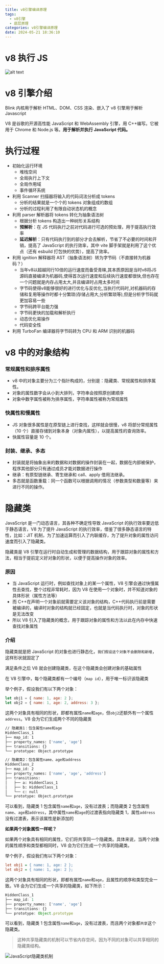 ```yaml
---
title: v8引擎编译原理
tags:
  - v8引擎
  - 底层原理
categories: v8引擎编译原理
date: 2024-05-21 18:36:10
---
```


# v8 执行 JS

![alt text](/images/image123.png)

# v8 引擎介绍

Blink 内核用于解析 HTML、DOM、CSS 渲染、嵌入了 v8 引擎用于解析 Javascript

V8 是谷歌的开源高性能 JavaScript 和 WebAssembly 引擎，用 C++编写。它被用于 Chrome 和 Node.js 等。**用于解析并执行 JavaScript 代码。**

# 执行过程

- 初始化运行环境
  - 堆栈空间
  - 全局执行上下文
  - 全局作用域
  - 事件循环系统
- 利用 Scanner 扫描器将输入的代码词法分析成 tokens
  - 分析的结果就是一个个的 tokens 对象组成的数组
  - 分析的过程利用了有限自动状态机的概念
- 利用 parser 解析器将 tokens 转化为抽象语法树
  - 根据分析 tokens 构造出一种树形关系结构
  - **预解析**：在 JS 代码执行之前对代码进行可选的预处理，用于提高执行效率
  - **延迟解析**：只有代码执行到的部分才会去解析，节省了不必要的时间和开销，提高了 JavaScript 的执行效率，其中 vite 脚手架就是利用了这个优点（还有 esbuild 打包快的优势），提高了效率。
- 利用 ignition 解释器将 AST（抽象语法树）转为字节码（不直接转为机器码？）
  - 当年v8以超越同行10倍的运行速度而备受青睐,其本质原因是当时v8将JS源码直接编译为机器码,使得首次运行速度和后续执行速度都很快,但也存在一个问题就是内存占用太大,并且编译时占用太多时间
  - 字节码使得v8能够很好的进行优化与反优化,当执行代码时,对机器码的存储和复用等操作时都十分繁琐(存储占用大,分析繁琐等),但是分析字节码就更加容易一些
  - 字节码跨平台能力强
  - 字节码更快的加载和解析执行
  - 动态优化易操作
  - 代码安全性
- 利用 TurboFan 编译器将字节码转为 CPU 和 ARM 识别的机器码

# v8 中的对象结构

### 常规属性和排序属性

- v8 中的对象主要分为三个指针构成的，分别是：隐藏类、常规属性和排序属性。
- 对象的属性数字会从小到大排列，字符串会按照原创建顺序
- 对象中数字属性被称为排序属性，字符串属性被称为常规属性

### 快属性和慢属性

- JS 对象很多属性是在原型链上进行查找，这样就会很慢，v8 将部分常规属性（10 个）直接存储到对象本身（对象内属性），以提高属性的查询效率。
- 快属性容量是 10 个。

### 封装、继承、多态

- 封装就是将抽象出来的数据和对数据的操作封装在一起，数据在内部被保护，程序其他部分只有通过成员才能对数据进行操作
- 继承：有原型链继承、寄生继承和 call、apply 借用法继承。
- 多态就是函数重载：同一个函数可以根据调用的情况（参数类型和数量等）来进行不同的操作。

# 隐藏类

JavaScript 是一门动态语言，其各种不确定性导致 JavaScript 的执行效率要远低于静态语言，V8 为了提升 JavaScript 的执行效率，借鉴了很多静态语言的特性，比如：JIT 机制，为了加速运算而引入了内联缓存，为了提升对象的属性访问速度而引入了隐藏类。

隐藏类是 V8 引擎在运行时自动生成和管理的数据结构，用于跟踪对象的属性和方法，相当于提前定义好对象的形状，以便于提高操作对象的效率。

### 原因

- 当 JavaScript 运行时，例如查找对象上的某一个属性，V8 引擎会通过快慢属性去查找，整个过程非常耗时，因为 V8 在使用一个对象时，并不知道对象的具体形状（属性方法等）
- 而 C++在声明一个对象前就需要定义该对象的结构，C++代码执行前是需要被编译的，编译时对象的结构就已经固定，也就是当代码执行时，对象的形状是无法改变
- 所以 V8 引入了隐藏类的概念，用于跟踪对象的属性和方法以此在内存中快速查找对象属性

### 介绍

隐藏类就是把 JavaScript 的对象也进行静态化，`我们假设这个对象不会删除和新增`，这样形状就固定了

满足条件之后 V8 就会创建隐藏类，在这个隐藏类会创建对象的基础属性

在 V8 引擎中，每个隐藏类都有一个编号（`map id`），用于唯一标识该隐藏类

举个例子，假设我们有以下两个对象：

```javaScript
let obj1 = { name: 1, age: 2 };
let obj2 = { name: 1, age: 2, address: 3 };
```

这两个对象具有相同的形状，即都有属性`name`和`age`，但`obj2`还额外有一个属性`address`。V8 会为它们生成两个不同的隐藏类

```sh
// 隐藏类1：包含属性name和age
HiddenClass_1
├── map_id: 1
├── property_names: ['name', 'age']
├── transitions: {}
└── prototype: Object.prototype

// 隐藏类2：包含属性name、age和address
HiddenClass_2
├── map_id: 2
├── property_names: ['name', 'age', 'address']
├── transitions:
│   ├── a: HiddenClass_1
│   ├── b: HiddenClass_1
│   └── c: null
└── prototype: Object.prototype
```

可以看到，隐藏类 1 包含属性`name`和`age`，没有过渡表；而隐藏类 2 包含属性`name`、`age`和`address`，其中属性`name`和`age`的过渡表指向隐藏类 1，属性`address`没有过渡表，表示该属性是新添加的

**如果两个对象属性一样呢？**

如果两个对象具有相同的属性，它们将共享同一个隐藏类。具体来说，当两个对象的属性顺序和类型都相同时，V8 会为它们生成一个共享的隐藏类。

举个例子，假设我们有以下两个对象：

```ini
let obj1 = { name: 1, age: 2 };
let obj2 = { name: 1, age: 2 };
```

这两个对象具有相同的形状，即都有属性`name`和`age`，且属性的顺序和类型完全一致。V8 会为它们生成一个共享的隐藏类，如下所示：

```javascript
HiddenClass_1
├── map_id: 1
├── property_names: ['name', 'age']
├── transitions: {}
└── prototype: Object.prototype
```

可以看到，隐藏类 1 包含属性`name`和`age`，没有过渡表，而且两个对象都`共享`这个隐藏类。

> 这种共享隐藏类的机制可以节省内存空间，因为不同的对象可以共享相同的隐藏类结构。

![JavaScript隐藏类机制](/images/Snipaste_2024-05-28_21-49-19.png)
